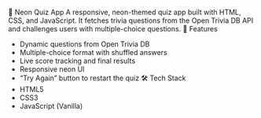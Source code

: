 🚀 Neon Quiz App
A responsive, neon-themed quiz app built with HTML, CSS, and JavaScript. It fetches trivia questions from the Open Trivia DB API and challenges users with multiple-choice questions.
🔹 Features
- Dynamic questions from Open Trivia DB
- Multiple-choice format with shuffled answers
- Live score tracking and final results
- Responsive neon UI
- “Try Again” button to restart the quiz
🛠️ Tech Stack
- HTML5
- CSS3
- JavaScript (Vanilla)
